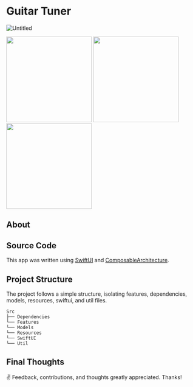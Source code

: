 # Guitar Tuner

![Untitled](https://github.com/kodydeda4/PegPuzzleClassic/assets/45678211/9991a8fa-cd5e-467a-9dc0-daf3975d7494)

<img width="225" src="https://github.com/kodydeda4/PegPuzzleClassic/assets/45678211/c6d02a78-438b-489a-b1b3-1ca5f5c456f6"/>
<img width="225" src="https://github.com/kodydeda4/PegPuzzleClassic/assets/45678211/802c45ff-e4eb-4448-b317-c3167f4c7263"/>
<img width="225" src="https://github.com/kodydeda4/PegPuzzleClassic/assets/45678211/271df723-a8a0-4bff-8f66-22b26aa4644f"/>

## About

<!--[Guitar Tuner](https://apps.apple.com/us/app/peg-puzzle-classic/id6469359729) is an open-source music tool available for iOS, iPadOS, and macOS.-->

## Source Code

This app was written using [SwiftUI](https://developer.apple.com/documentation/swiftui) and [ComposableArchitecture](https://github.com/pointfreeco/swift-composable-architecture). 

## Project Structure

The project follows a simple structure, isolating features, dependencies, models, resources, swiftui, and util files.

```
Src
├── Dependencies
└── Features
└── Models
└── Resources
└── SwiftUI
└── Util
```

## Final Thoughts

✌️ Feedback, contributions, and thoughts greatly appreciated. Thanks!

